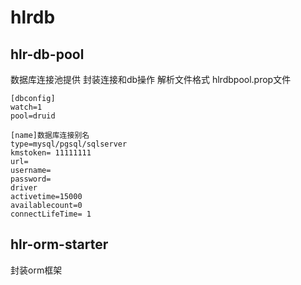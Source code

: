 # hlrdb

## hlr-db-pool
数据库连接池提供
封装连接和db操作
解析文件格式 hlrdbpool.prop文件
````
[dbconfig]
watch=1
pool=druid

[name]数据库连接别名
type=mysql/pgsql/sqlserver
kmstoken= 11111111
url=
username=
password=
driver
activetime=15000
availablecount=0
connectLifeTime= 1

````


## hlr-orm-starter
封装orm框架
